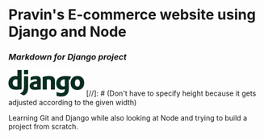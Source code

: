 # Pravin's E-commerce website using Django and Node
### _Markdown for Django project_

<img src="backend/media/django-logo-green-on-white.png" width=150> [//]: # (Don't have to specify height because it gets adjusted according to the given width)

Learning Git and Django while also looking at Node and trying to build a project from scratch.